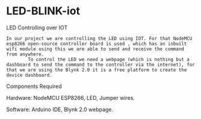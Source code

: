 # LED-BLINK-iot
LED Controlling over IOT

	In our project we are controlling the LED using IOT. For that NodeMCU esp8266 open-source controller board is used , which has an inbuilt wifi module using this we are able to send and receive the command from anywhere.
            To control the LED we need a webpage (which is nothing but a dashboard to send the command to the controller via the internet), for that we are using the Blynk 2.0 it is a free platform to create the device dashboard.

Components Required

Hardware:
NodeMCU ESP8266,
LED,
Jumper wires.

Software:
Arduino IDE,
Blynk 2.0 webpage.
